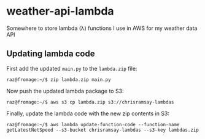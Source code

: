 # weather-api-lambda
Somewhere to store lambda (λ) functions I use in AWS for my weather data API

## Updating lambda code

First add the updated `main.py` to the `lambda.zip` file:

```
raz@fromage:~/$ zip lambda.zip main.py
```

Now push the updated lambda package to S3:

```
raz@fromage:~/$ aws s3 cp lambda.zip s3://chrisramsay-lambdas
```

Finally, update the lambda code with the new zip contents in S3:

```
raz@fromage:~/$ aws lambda update-function-code --function-name getLatestNetSpeed --s3-bucket chrisramsay-lambdas --s3-key lambdas.zip

```